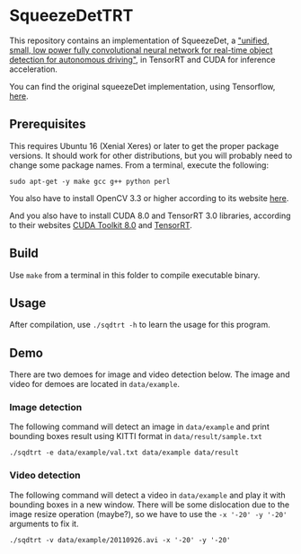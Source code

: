 # SqueezeDetTRT

This repository contains an implementation of SqueezeDet, a ["unified, small, low power fully convolutional neural network for real-time object detection for autonomous driving"](https://arxiv.org/abs/1612.01051), in TensorRT and CUDA for inference acceleration.

You can find the original squeezeDet implementation, using Tensorflow, [here](https://github.com/BichenWuUCB/squeezeDet).

## Prerequisites
This requires Ubuntu 16 (Xenial Xeres) or later to get the proper package versions. It should work for other distributions, but you will probably need to change some package names. From a terminal, execute the following:
```
sudo apt-get -y make gcc g++ python perl
```
You also have to install OpenCV 3.3 or higher according to its website [here](https://docs.opencv.org/3.3.1/d7/d9f/tutorial_linux_install.html).

And you also have to install CUDA 8.0 and TensorRT 3.0 libraries, according to their websites [CUDA Toolkit 8.0](https://developer.nvidia.com/cuda-80-ga2-download-archive)
and [TensorRT](https://developer.nvidia.com/rdp/form/tensorrt-download-survey).

## Build
Use `make` from a terminal in this folder to compile executable binary.

## Usage
After compilation, use `./sqdtrt -h` to learn the usage for this program.

## Demo
There are two demoes for image and video detection below. The image and video for demoes are located in `data/example`.

### Image detection
The following command will detect an image in `data/example` and print bounding boxes result using KITTI format in `data/result/sample.txt`
```
./sqdtrt -e data/example/val.txt data/example data/result
```

### Video detection
The following command will detect a video in `data/example` and play it with bounding boxes in a new window.
There will be some dislocation due to the image resize operation (maybe?), so we have to use the `-x '-20' -y '-20'` arguments to fix it.
```
./sqdtrt -v data/example/20110926.avi -x '-20' -y '-20'
```

